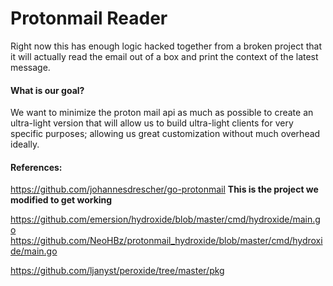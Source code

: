 # Protonmail Reader

Right now this has enough logic hacked together from a broken project that it
will actually read the email out of a box and print the context of the latest
message. 

#### What is our goal?
We want to minimize the proton mail api as much as possible to create an
ultra-light version that will allow us to build ultra-light clients for very
specific purposes; allowing us great customization without much overhead
ideally.

#### References:

https://github.com/johannesdrescher/go-protonmail **This is the project we
modified to get working**

https://github.com/emersion/hydroxide/blob/master/cmd/hydroxide/main.go
https://github.com/NeoHBz/protonmail_hydroxide/blob/master/cmd/hydroxide/main.go

https://github.com/ljanyst/peroxide/tree/master/pkg
